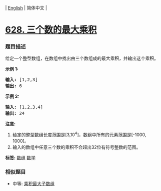 | [English](README_EN.md) | 简体中文 |

# [628. 三个数的最大乘积](https://leetcode-cn.com/problems/maximum-product-of-three-numbers)
 ### 题目描述
<p>给定一个整型数组，在数组中找出由三个数组成的最大乘积，并输出这个乘积。</p>

<p><strong>示例 1:</strong></p>

<pre>
<strong>输入:</strong> [1,2,3]
<strong>输出:</strong> 6
</pre>

<p><strong>示例 2:</strong></p>

<pre>
<strong>输入:</strong> [1,2,3,4]
<strong>输出:</strong> 24
</pre>

<p><strong>注意:</strong></p>

<ol>
	<li>给定的整型数组长度范围是[3,10<sup>4</sup>]，数组中所有的元素范围是[-1000, 1000]。</li>
	<li>输入的数组中任意三个数的乘积不会超出32位有符号整数的范围。</li>
</ol>

**标签:**  [数组](https://leetcode-cn.com/tag/array) [数学](https://leetcode-cn.com/tag/math) 
 ### 相似题目
- 中等:	[乘积最大子数组](https://leetcode-cn.com/problems/maximum-product-subarray) 
